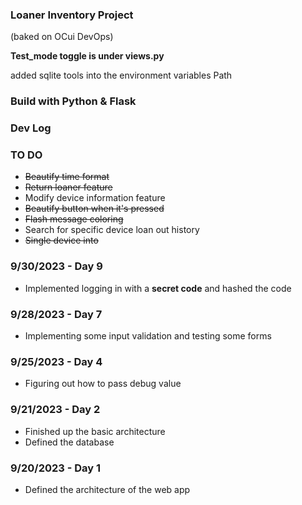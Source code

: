 ### Loaner Inventory Project
(baked on OCui DevOps)

**Test_mode toggle is under views.py**

added sqlite tools into the environment variables Path

### Build with Python & Flask

### Dev Log

### TO DO
- ~~Beautify time format~~
- ~~Return loaner feature~~ 
- Modify device information feature 
- ~~Beautify button when it's pressed~~
- ~~Flash message coloring~~ 
- Search for specific device loan out history
- ~~Single device into~~


### 9/30/2023 - Day 9
- Implemented logging in with a **secret code** and hashed the code

### 9/28/2023 - Day 7
- Implementing some input validation and testing some forms

### 9/25/2023 - Day 4
- Figuring out how to pass debug value 

### 9/21/2023 - Day 2
- Finished up the basic architecture
- Defined the database

### 9/20/2023 - Day 1
- Defined the architecture of the web app

